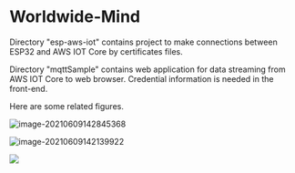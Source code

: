 # Worldwide-Mind

Directory "esp-aws-iot" contains project to make connections between ESP32 and AWS IOT Core by  certificates files.

Directory "mqttSample" contains web application for data streaming from AWS IOT Core to web browser. Credential information is needed in the front-end. 

Here are some related figures.

![image-20210609142845368](C:\Users\47995\AppData\Roaming\Typora\typora-user-images\image-20210609142845368.png)

![image-20210609142139922](C:\Users\47995\AppData\Roaming\Typora\typora-user-images\image-20210609142139922.png)


![	](C:\Users\47995\AppData\Roaming\Typora\typora-user-images\image-20210609142201282.png)
